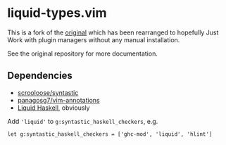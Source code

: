 # liquid-types.vim

This is a fork of the [original] which has been rearranged to hopefully Just
Work with plugin managers without any manual installation.

[original]: https://github.com/ucsd-progsys/liquid-types.vim

See the original repository for more documentation.


## Dependencies

- [scrooloose/syntastic](https://github.com/scrooloose/syntastic)
- [panagosg7/vim-annotations](https://github.com/panagosg7/vim-annotations)
- [Liquid Haskell](https://github.com/ucsd-progsys/liquidhaskell), obviously

Add `'liquid'` to `g:syntastic_haskell_checkers`, e.g.

```
let g:syntastic_haskell_checkers = ['ghc-mod', 'liquid', 'hlint']
```
